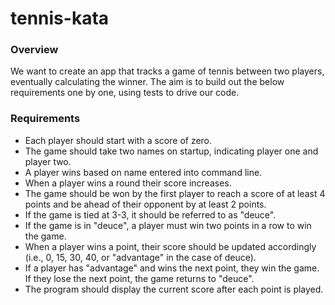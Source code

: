 # tennis-kata

### Overview

We want to create an app that tracks a game of tennis between two players, eventually calculating the winner. The aim is to build out the below requirements one by one, using tests to drive our code.

### Requirements

- Each player should start with a score of zero.
- The game should take two names on startup, indicating player one and player two.
- A player wins based on name entered into command line.
- When a player wins a round their score increases.
- The game should be won by the first player to reach a score of at least 4 points and be ahead of their opponent by at least 2 points.
- If the game is tied at 3-3, it should be referred to as "deuce".
- If the game is in "deuce", a player must win two points in a row to win the game.
- When a player wins a point, their score should be updated accordingly (i.e., 0, 15, 30, 40, or "advantage" in the case of deuce).
- If a player has "advantage" and wins the next point, they win the game. If they lose the next point, the game returns to "deuce".
- The program should display the current score after each point is played.
